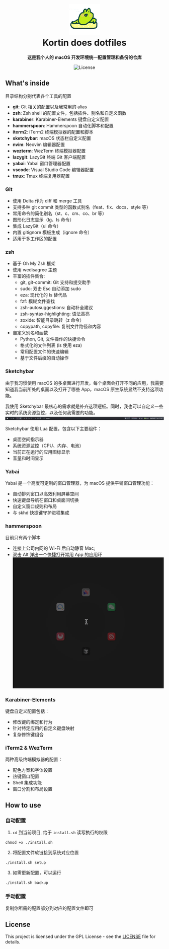 <h1 align="center">
  <br>
  <img src="./_images/logo.png" alt="" width="100">
  <br>
  Kortin does dotfiles
  <br>
</h1>

<p align="center">
  <strong>这是我个人的 macOS 开发环境统一配置管理和备份的仓库</strong>
</p>

<p align="center">
  <img alt="License" src="https://img.shields.io/badge/license-GPL-%23DA70D6">
</p>


## What's inside
目录结构分别代表各个工具的配置
 - **git**: Git 相关的配置以及我常用的 alias
 - **zsh**: Zsh shell 的配置文件，包括插件、别名和自定义函数
 - **karabiner**: Karabiner-Elements 键盘自定义配置
 - **hammerspoon**: Hammerspoon 自动化脚本和配置
 - **iterm2**: iTerm2 终端模拟器的配置和脚本
 - **sketchybar**: macOS 状态栏自定义配置
 - **nvim**: Neovim 编辑器配置
 - **wezterm**: WezTerm 终端模拟器配置
 - **lazygit**: LazyGit 终端 Git 客户端配置
 - **yabai**: Yabai 窗口管理器配置
 - **vscode**: Visual Studio Code 编辑器配置
 - **tmux**: Tmux 终端复用器配置

### Git
- 使用 Delta 作为 diff 和 merge 工具
- 支持多种 git commit 类型的函数式别名（feat、fix、docs、style 等）
- 常用命令的简化别名（st、c、cm、co、br 等）
- 图形化日志显示（lg、ls 命令）
- 集成 LazyGit（ui 命令）
- 内置 gitignore 模板生成（ignore 命令）
- 适用于多工作区的配置

### zsh
- 基于 Oh My Zsh 框架
- 使用 wedisagree 主题
- 丰富的插件集合:
  - git, git-commit: Git 支持和提交助手
  - sudo: 双击 Esc 自动添加 sudo
  - eza: 现代化的 ls 替代品
  - fzf: 模糊文件查找
  - zsh-autosuggestions: 自动补全建议
  - zsh-syntax-highlighting: 语法高亮
  - zoxide: 智能目录跳转（z 命令）
  - copypath, copyfile: 复制文件路径和内容
- 自定义别名和函数
  - Python, Git, 文件操作的快捷命令
  - 格式化的文件列表 (ls 使用 eza)
  - 常用配置文件的快速编辑
  - 基于文件后缀的自动操作

### Sketchybar
由于我习惯使用 macOS 的多桌面进行开发，每个桌面会打开不同的应用，我需要知道我当前所处的桌面以及打开了哪些 App，macOS 原生系统显然不支持这项功能。

我使用 Sketchybar 最核心的需求就是补齐这项短板。同时，我也可以自定义一些实时的系统资源监控，以及任何我需要的功能。
<img src="./_images/sketchybar.png" />

Sketchybar 使用 Lua 配置，包含以下主要组件：
- 桌面空间指示器
- 系统资源监控（CPU、内存、电池）
- 当前正在运行的应用图标显示
- 音量和时间显示

### Yabai
Yabai 是一个高度可定制的窗口管理器，为 macOS 提供平铺窗口管理功能：
- 自动排列窗口以高效利用屏幕空间
- 快速键盘导航在窗口和桌面间切换
- 自定义窗口规则和布局
- 与 skhd 快捷键守护进程集成

### hammerspoon
目前只有两个脚本
- 连接上公司内网的 Wi-Fi 后自动静音 Mac;
- 双击 Alt 弹出一个快捷打开常用 App 的应用环
  <img src="./_images/hammerspoon-ring.gif" />

### Karabiner-Elements
键盘自定义配置包括：
- 修改键的绑定和行为
- 针对特定应用的自定义键盘映射
- 复杂修饰键组合

### iTerm2 & WezTerm
两种高级终端模拟器的配置：
- 配色方案和字体设置
- 热键窗口配置
- Shell 集成功能
- 窗口分割和布局设置

## How to use

### 自动配置
1. `cd` 到当前项目, 给于 `install.sh` 读写执行的权限
```shell
chmod +x ./install.sh
```
2. 将配置文件软链接到系统对应位置
```shell
./install.sh setup
```
3. 如需更新配置，可以运行
```shell
./install.sh backup
```

### 手动配置
复制你所需的配置部分到对应的配置文件即可

## License

This project is licensed under the GPL License - see the [LICENSE](LICENSE) file for details.
